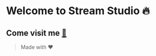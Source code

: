 # Welcome to Stream Studio :fire:

## Come visit me [:wave:](https://stream-studio.vercel.app/)

> Made with :heart:
